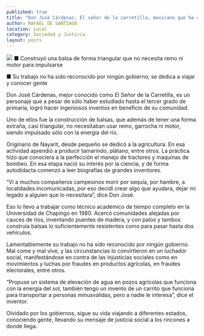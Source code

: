 ```yaml
---
published: true
title: "Don José Cárdenas, El señor de la carretilla, mexicano que ha creado grandes inventos"
author: RAFAEL DE SANTIAGO
location: Local
category: Sociedad y Justicia
layout: posts
---
```


![](http://i.imgur.com/wLrKGAkm.jpg)
■ Construyó una balsa de forma triangular que no necesita remo ni motor para impulsarse

■ Su trabajo no ha sido reconocido por ningún gobierno; se dedica a viajar y conocer gente

Don José Cárdenas, mejor conocido como El Señor de la Carretilla, es un personaje que a pesar de sólo haber estudiado hasta el tercer grado de primaria, logró hacer ingeniosos inventos en beneficio de su comunidad. 

Uno de ellos fue la construcción de balsas, que además de tener una forma extraña, casi triangular, no necesitaban usar remo, garrocha ni motor, siendo impulsado sólo con la energía del río. 

Originario de Nayarit, desde pequeño se dedicó a la agricultura. En esa actividad aprendió a producir tamarindo, plátano, entre otros. La práctica hizo que conociera a la perfección el manejo de tractores y maquinas de bombeo. En esa etapa nació su interés por la ciencia, y de forma autodidacta comenzó a leer biografías de grandes inventores. 

“Vi a muchos compañeros campesinos morir por sequía, por hambre, a localidades incomunicadas, por eso decidí crear algo que ayudara, dejar mi legado a alguien que lo necesitara”, dice Don José. 

Eso lo llevo a trabajar como técnico académico de tiempo completo en la Universidad de Chapingo en 1980. Acercó comunidades alejadas por cauces de ríos, inventando puentes de madera, y con palos y tambos construía balsas lo suficientemente resistentes como para pasar hasta dos vehículos. 

Lamentablemente su trabajo no ha sido reconocido por ningún gobierno. Mal come y mal vive, y las circunstancias lo convirtieron en un luchador social, manifestándose en contra de las injusticias sociales como en movimientos y luchas por fraudes en productos agrícolas, en fraudes electorales, entre otros. 

“Propuse un sistema de elevación de agua en pozos agrícolas que funciona con la energía del sol, también tengo un invento de un carrito que funciona para transportar a personas minusválidas, pero a nadie le interesa”, dice el inventor. 

Olvidado por los gobiernos, sigue su vida viajando a diferentes estados, conociendo gente, llevando su mensaje de justicia social a los rincones a donde llega.
